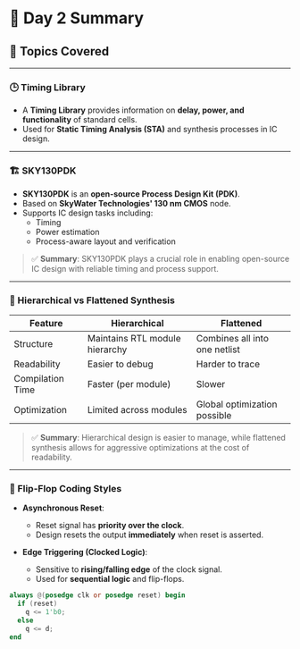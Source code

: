 # 📅 Day 2 Summary

## 🧠 Topics Covered

---

### 🕒 Timing Library
- A **Timing Library** provides information on **delay, power, and functionality** of standard cells.
- Used for **Static Timing Analysis (STA)** and synthesis processes in IC design.

---

### 🏗️ SKY130PDK
- **SKY130PDK** is an **open-source Process Design Kit (PDK)**.
- Based on **SkyWater Technologies' 130 nm CMOS** node.
- Supports IC design tasks including:
  - Timing
  - Power estimation
  - Process-aware layout and verification

> ✅ **Summary**: SKY130PDK plays a crucial role in enabling open-source IC design with reliable timing and process support.

---

### 🧱 Hierarchical vs Flattened Synthesis

| Feature           | Hierarchical                        | Flattened                      |
|-------------------|--------------------------------------|--------------------------------|
| Structure         | Maintains RTL module hierarchy       | Combines all into one netlist  |
| Readability       | Easier to debug                      | Harder to trace                |
| Compilation Time  | Faster (per module)                  | Slower                         |
| Optimization      | Limited across modules               | Global optimization possible   |

> ✅ **Summary**: Hierarchical design is easier to manage, while flattened synthesis allows for aggressive optimizations at the cost of readability.

---

### 🔁 Flip-Flop Coding Styles

- **Asynchronous Reset**:  
  - Reset signal has **priority over the clock**.  
  - Design resets the output **immediately** when reset is asserted.
  
- **Edge Triggering (Clocked Logic)**:  
  - Sensitive to **rising/falling edge** of the clock signal.
  - Used for **sequential logic** and flip-flops.

```verilog
always @(posedge clk or posedge reset) begin
  if (reset)
    q <= 1'b0;
  else
    q <= d;
end

